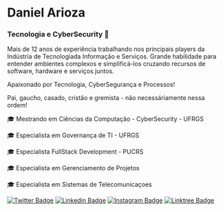 # Daniel Arioza
 
### Tecnologia e CyberSecurity 🔐

   Mais de 12 anos de experiência trabalhando nos principais players 
   da Indústria de Tecnologiada Informação e Serviços.
   Grande habilidade para entender ambientes complexos e simplificá-los 
   cruzando recursos de software, hardware e serviços juntos.
          
   Apaixonado por Tecnologia, CyberSegurança e Processos!
        
   Pai, gaucho, casado, cristão e gremista - não necessáriamente nessa ordem!


🎓 Mestrando em Ciências da Computação - CyberSecurity - UFRGS

🎓 Especialista em Governança de TI - UFRGS

🎓 Especialista FullStack Development - PUCRS

🎓 Especialista em Gerenciamento de Projetos

🎓 Especialista em Sistemas de Telecomunicaçoes

[![Twitter Badge](https://img.shields.io/badge/-Twitter-1ca0f1?style=flat-square&labelColor=1ca0f1&logo=twitter&logoColor=white&link=https://twitter.com/daniel_arioza)](https://twitter.com/daniel_arioza)
[![Linkedin Badge](https://img.shields.io/badge/-LinkedIn-blue?style=flat-square&logo=Linkedin&logoColor=white&link=https://www.linkedin.com/in/daniel-arioza)](https://www.linkedin.com/in/daniel-arioza)
[![Instagram Badge](https://img.shields.io/badge/Instagram-E4405F?style=flat-square&logo=instagram&logoColor=white&link=https://instagram.com/daniel_arioza/)](https://www.instagram.com/daniel_arioza/)
[![Linktree Badge](https://img.shields.io/badge/linktree-1de9b6?style=flat-square&logo=linktree&logoColor=white&link=https://darioza.github.io/linktree/index.html)](https://darioza.github.io/linktree/index.html)


<!-- YOUTUBE:START -->

<!-- YOUTUBE:END -->
